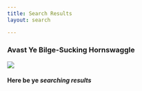 ```yaml
---
title: Search Results
layout: search

---
```

### Avast Ye Bilge-Sucking Hornswaggle<br>
![](/images/pirateskull.png)<br>
#### Here be ye ***searching results***
